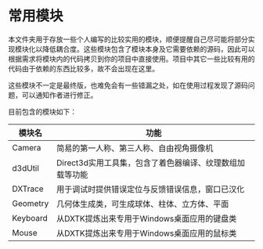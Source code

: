 # 常用模块

本文件夹用于存放一些个人编写的比较实用的模块，顺便提醒自己尽可能将部分实现模块化以降低耦合度。这些模块包含了模块本身及它需要依赖的源码，因此可以根据需求将模块内的代码拷贝到你的项目中直接使用。项目中其它一些比较有用的代码由于依赖的东西比较多，故不会出现在这里。

这些模块不一定是最终版，也难免会有一些错漏之处，如在使用过程发现了源码问题，可以通知作者进行修正。

目前包含的模块如下：

|模块名|功能|
|------|----|
|Camera|简易的第一人称、第三人称、自由视角摄像机|
|d3dUtil|Direct3d实用工具集，包含了着色器编译、纹理数组加载等功能|
|DXTrace|用于调试时提供错误定位与反馈错误信息，窗口已汉化|
|Geometry|几何体生成类，可生成球体、柱体、立方体、平面|
|Keyboard|从DXTK提炼出来专用于Windows桌面应用的键盘类|
|Mouse|从DXTK提炼出来专用于Windows桌面应用的鼠标类|

